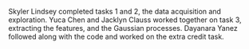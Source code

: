 Skyler Lindsey completed tasks 1 and 2, the data acquisition and exploration. Yuca Chen and Jacklyn Clauss worked together on task 3, extracting the features, and the Gaussian processes. 
Dayanara Yanez followed along with the code and worked on the extra credit task. 
